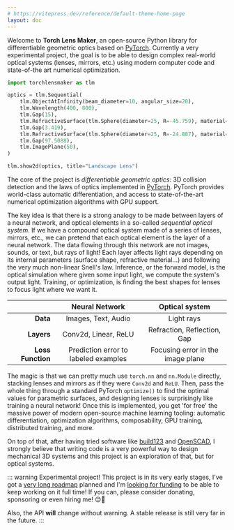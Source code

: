 ```yaml
---
# https://vitepress.dev/reference/default-theme-home-page
layout: doc
---
```


<LogoTitle/>
<Badges/>

Welcome to **Torch Lens Maker**, an open-source Python library for
differentiable geometric optics based on [PyTorch](https://pytorch.org/).
Currently a very experimental project, the goal is to be able to design complex
real-world optical systems (lenses, mirrors, etc.) using modern computer code
and state-of-the art numerical optimization.

```python
import torchlensmaker as tlm

optics = tlm.Sequential(
    tlm.ObjectAtInfinity(beam_diameter=10, angular_size=20),
    tlm.Wavelength(400, 800),
    tlm.Gap(15),
    tlm.RefractiveSurface(tlm.Sphere(diameter=25, R=-45.759), material="BK7"),
    tlm.Gap(3.419),
    tlm.RefractiveSurface(tlm.Sphere(diameter=25, R=-24.887), material="air"),
    tlm.Gap(97.5088),
    tlm.ImagePlane(50),
)

tlm.show2d(optics, title="Landscape Lens")
```

<TLMViewer src="./examples/landscape_files/landscape_0.json?url"/>

The core of the project is *differentiable geometric optics*: 3D collision
detection and the laws of optics implemented in [PyTorch](https://pytorch.org/).
PyTorch provides world-class automatic differentiation, and access to
state-of-the-art numerical optimization algorithms with GPU support.

The key idea is that there is a strong analogy to be made between layers of a
neural network, and optical elements in a so-called *sequential optical system*.
If we have a compound optical system made of a series of lenses, mirrors, etc.,
we can pretend that each optical element is the layer of a neural network. The
data flowing through this network are not images, sounds, or text, but rays of
light! Each layer affects light rays depending on its internal parameters
(surface shape, refractive material...) and following the very much non-linear
Snell's law. Inference, or the forward model, is the optical simulation where
given some input light, we compute the system's output light. Training, or
optimization, is finding the best shapes for lenses to focus light where we want&nbsp;it.


|                   |          **Neural Network**          |        **Optical system**         |
| ----------------: | :----------------------------------: | :-------------------------------: |
|          **Data** |         Images, Text, Audio          |            Light rays             |
|        **Layers** |         Conv2d, Linear, ReLU         |    Refraction, Reflection, Gap    |
| **Loss Function** | Prediction error to labeled examples | Focusing error in the image plane |


The magic is that we can pretty much use `torch.nn` and `nn.Module` directly,
stacking lenses and mirrors as if they were `Conv2d` and `ReLU`. Then, pass the
whole thing through a standard PyTorch `optimize()` to find the optimal values
for parametric surfaces, and designing lenses is surprisingly like training a
neural network! Once this is implemented, you get 'for free' the massive power
of modern open-source machine learning tooling: automatic differentiation,
optimization algorithms, composability, GPU training, distributed training, and
more.

On top of that, after having tried software like
[build123](https://build123d.readthedocs.io/en/latest/) and
[OpenSCAD](https://openscad.org/), I strongly believe that writing code is a very
powerful way to design mechanical 3D systems and this project is an exploration
of that, but for optical systems.

::: warning Experimental project!
This project is in its very early stages, I've got a [very long roadmap](/roadmap) planned
and I'm [looking for funding](/about#funding) to be able to keep working on it full time! If you
can, please consider donating, sponsoring or even hiring me! 😊💚

Also, the API **will** change without warning. A stable release is still very far in the future.
:::
